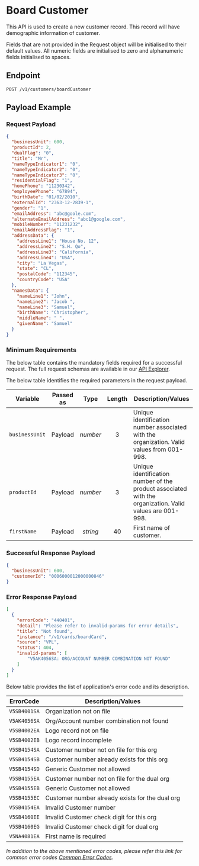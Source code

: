 # Board Customer

This API is used to create a new customer record. This record will have demographic information of customer.

Fields that are not provided in the Request object will be initialised to their default values. All numeric fields are initialised to zero and alphanumeric fields initialised to spaces.

## Endpoint

`POST /v1/customers/boardCustomer`

## Payload Example

### Request Payload

```json
{
  "businessUnit": 600,
  "productId": 2,
  "dualFlag": "0",
  "title": "Mr",
  "nameTypeIndicator1": "0",
  "nameTypeIndicator2": "0",
  "nameTypeIndicator3": "0",
  "residentialFlag": "1",
  "homePhone": "11230342",
  "employeePhone": "67894",
  "birthDate": "01/02/2010",
  "externalId": "2363-12-2839-1",
  "gender": "1",
  "emailAddress": "abc@goole.com",
  "alternateEmailAddress": "abc1@google.com",
  "mobileNumber": "11231232",
  "emailAddressFlag": "1",
  "addressData": {
    "addressLine1": "House No. 12",
    "addressLine2": "S.H. Qo",
    "addressLine3": "California",
    "addressLine4": "USA",
    "city": "La Vegas",
    "state": "CL",
    "postalCode": "112345",
    "countryCode": "USA"
  },
  "namesData": {
    "nameLine1": "John",
    "nameLine2": "Jacob ",
    "nameLine3": "Samuel",
    "birthName": "Christopher",
    "middleName": " ",
    "givenName": "Samuel"
  }
}
``` 

### Minimum Requirements

The below table contains the mandatory fields required for a successful request. The full request schemas are available in our [API Explorer](../api/?type=post&path=/v1/customers/boardCustomer).

The below table identifies the required parameters in the request payload.

| Variable | Passed as | Type | Length | Description/Values |
| -------- | :-------: | :--: | :------------: | ------------------ |
| `businessUnit` | Payload | *number* | 3 | Unique identification number associated with the organization. Valid values from 001-998. |
| `productId` | Payload | *number* | 3 | Unique identification number of the product associated with the organization. Valid values are 001-998. |
| `firstName` | Payload | *string* | 40 | First name of customer. |

### Successful Response Payload

```json
{
  "businessUnit": 600,
  "customerId": "0006000012000000846"
}
```

### Error Response Payload

```json
[
  {
    "errorCode": "440401",
    "detail": "Please refer to invalid-params for error details",
    "title": "Not found",
    "instance": "/v1/cards/boardCard",
    "source": "VPL",
    "status": 404,
    "invalid-params": [
        "V5AK4056SA: ORG/ACCOUNT NUMBER COMBINATION NOT FOUND"
    ]
  }
]
```

Below table provides the list of application's error code and its description.

| ErrorCode |  Description/Values |
| --------  | ------------------ |
| `V5SB4001SA` | Organization not on file |
| `V5AK4056SA` | Org/Account number combination not found |
| `V5SB4002EA` | Logo record not on file |
| `V5SB4002EB` | Logo record incomplete | 
| `V5SB4154SA` | Customer number not on file for this org |
| `V5SB4154SB` | Customer number already exists for this org | 
| `V5SB4154SD` | Generic Customer not allowed |
| `V5SB4155EA` | Customer number not on file for the dual org | 
| `V5SB4155EB` | Generic Customer not allowed |
| `V5SB4155EC` | Customer number already exists for the dual org |
| `V5SB4154EA` | Invalid Customer number | 
| `V5SB4160EE` | Invalid Customer check digit for this org |                         
| `V5SB4160EG` | Invalid Customer check digit for dual org |
| `V5NA4081EA` | First name is required |

*In addition to the above mentioned error codes, please refer this link for common error codes [Common Error Codes](..docs/?path=docs/common-error-codes.md).*